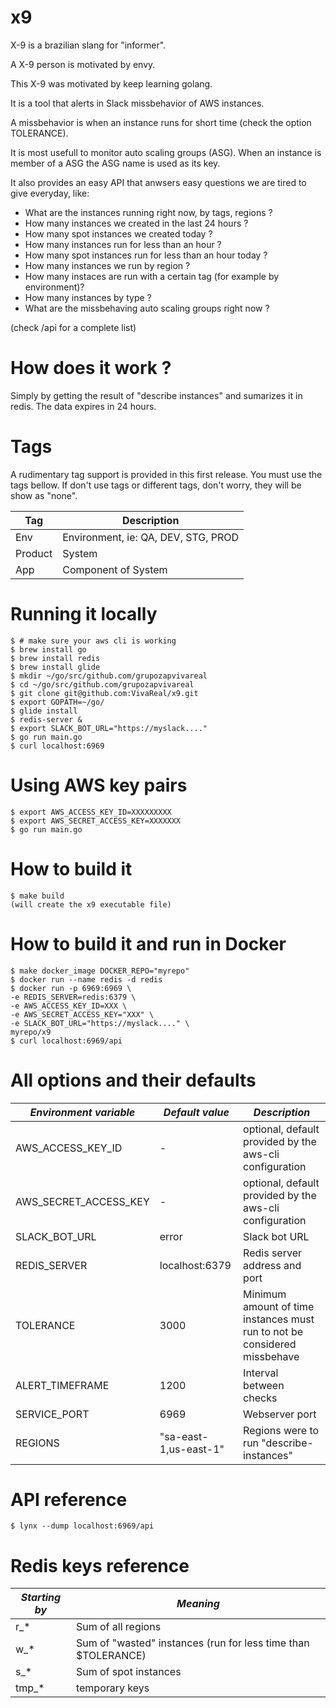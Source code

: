 # x9
X-9 is a brazilian slang for "informer".

A X-9 person is motivated by envy.

This X-9 was motivated by keep learning golang.

It is a tool that alerts in Slack missbehavior of AWS instances.

A missbehavior is when an instance runs for short time (check the option TOLERANCE).

It is most usefull to monitor auto scaling groups (ASG). When an instance is member of a ASG the ASG name is used as its key.

It also provides an easy API that anwsers easy questions we are tired to give everyday, like:


* What are the instances running right now, by tags, regions ?
* How many instances we created in the last 24 hours ?
* How many spot instances we created today ?
* How many instances run for less than an hour ?
* How many spot instances run for less than an hour today ?
* How many instances we run by region ?
* How many instaces are run with a certain tag (for example by environment)?
* How many instances by type ?
* What are the missbehaving auto scaling groups right now ?

(check /api for a complete list)

# How does it work ?

Simply by getting the result of "describe instances" and sumarizes it in redis.
The data expires in 24 hours.

# Tags

A rudimentary tag support is provided in this first release. You must use the tags bellow.
If don't use tags or different tags, don't worry, they will be show as "none".

 |Tag|Description|
 |---|---|
 |Env|Environment, ie: QA, DEV, STG, PROD|
 |Product|System|
 |App|Component of System|

# Running it locally

```
$ # make sure your aws cli is working
$ brew install go
$ brew install redis
$ brew install glide
$ mkdir ~/go/src/github.com/grupozapvivareal
$ cd ~/go/src/github.com/grupozapvivareal
$ git clone git@github.com:VivaReal/x9.git
$ export GOPATH=~/go/
$ glide install
$ redis-server &
$ export SLACK_BOT_URL="https://myslack...."
$ go run main.go
$ curl localhost:6969
```


# Using AWS key pairs

```
$ export AWS_ACCESS_KEY_ID=XXXXXXXXX
$ export AWS_SECRET_ACCESS_KEY=XXXXXXX
$ go run main.go
```

# How to build it
```
$ make build
(will create the x9 executable file)
```

# How to build it and run in Docker
```
$ make docker_image DOCKER_REPO="myrepo"
$ docker run --name redis -d redis
$ docker run -p 6969:6969 \
-e REDIS_SERVER=redis:6379 \
-e AWS_ACCESS_KEY_ID=XXX \
-e AWS_SECRET_ACCESS_KEY="XXX" \
-e SLACK_BOT_URL="https://myslack...." \
myrepo/x9
$ curl localhost:6969/api
```

# All options and their defaults

|*Environment variable*|*Default value*|*Description*|
|---|---|---|
|AWS_ACCESS_KEY_ID|-|optional, default provided by the aws-cli configuration|
|AWS_SECRET_ACCESS_KEY|-|optional, default provided by the aws-cli configuration|
|SLACK_BOT_URL|error|Slack bot URL|
|REDIS_SERVER|localhost:6379|Redis server address and port|
|TOLERANCE|3000|Minimum amount of time instances must run to not be considered missbehave| 
|ALERT_TIMEFRAME|1200|Interval between checks|
|SERVICE_PORT|6969|Webserver port|
|REGIONS|"sa-east-1,us-east-1"|Regions were to run "describe-instances"|


# API reference

```
$ lynx --dump localhost:6969/api
```

# Redis keys reference

|*Starting by*|*Meaning*|
|---|---|
|r_*|Sum of all regions|
|w_*|Sum of "wasted" instances (run for less time than $TOLERANCE)|
|s_*|Sum of spot instances|
|tmp_*|temporary keys|

